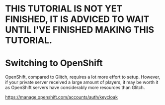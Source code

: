 # THIS TUTORIAL IS NOT YET FINISHED, IT IS ADVICED TO WAIT UNTIL I'VE FINISHED MAKING THIS TUTORIAL.

# Switching to OpenShift

OpenShift, compared to Glitch, requires a lot more effort to setup. However, if your private server received a large amount of players, it may be worth it as OpenShift servers have considerably more resources than Glitch. 

https://manage.openshift.com/accounts/auth/keycloak